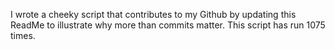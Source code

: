 I wrote a cheeky script that contributes to my Github by updating this ReadMe to illustrate why more than commits matter. This script has run 1075 times.